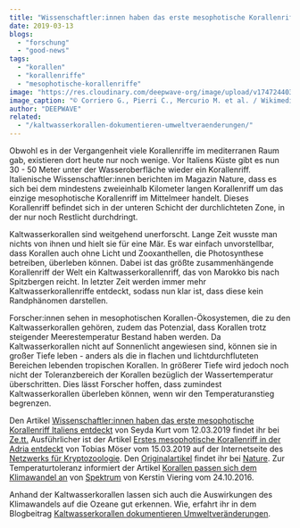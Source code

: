 ```yaml
---
title: "Wissenschaftler:innen haben das erste mesophotische Korallenriff Italiens entdeckt"
date: 2019-03-13
blogs: 
  - "forschung"
  - "good-news"
tags: 
  - "korallen"
  - "korallenriffe"
  - "mesophotische-korallenriffe"
image: "https://res.cloudinary.com/deepwave-org/image/upload/v1747244033/deepwave.org/Mesophotische_Koralle_06082021.png"
image_caption: "© Corriero G., Pierri C., Mercurio M. et al. / Wikimedia Commons (<span class='cc-license-identifier'>CC-BY-4.0</span>)"
author: "DEEPWAVE"
related: 
  - "/kaltwasserkorallen-dokumentieren-umweltveraenderungen/"
---
```


Obwohl es in der Vergangenheit viele Korallenriffe im mediterranen Raum gab, existieren dort heute nur noch wenige. Vor Italiens Küste gibt es nun 30 - 50 Meter unter der Wasseroberfläche wieder ein Korallenriff. Italienische Wissenschaftler:innen berichten im Magazin Nature, dass es sich bei dem mindestens zweieinhalb Kilometer langen Korallenriff um das einzige mesophotische Korallenriff im Mittelmeer handelt. Dieses Korallenriff befindet sich in der unteren Schicht der durchlichteten Zone, in der nur noch Restlicht durchdringt.

Kaltwasserkorallen sind weitgehend unerforscht. Lange Zeit wusste man nichts von ihnen und hielt sie für eine Mär. Es war einfach unvorstellbar, dass Korallen auch ohne Licht und Zooxanthellen, die Photosynthese betreiben, überleben können. Dabei ist das größte zusammenhängende Korallenriff der Welt ein Kaltwasserkorallenriff, das von Marokko bis nach Spitzbergen reicht. In letzter Zeit werden immer mehr Kaltwasserkorallenriffe entdeckt, sodass nun klar ist, dass diese kein Randphänomen darstellen.

Forscher:innen sehen in mesophotischen Korallen-Ökosystemen, die zu den Kaltwasserkorallen gehören, zudem das Potenzial, dass Korallen trotz steigender Meerestemperatur Bestand haben werden. Da Kaltwasserkorallen nicht auf Sonnenlicht angewiesen sind, können sie in großer Tiefe leben - anders als die in flachen und lichtdurchfluteten Bereichen lebenden tropischen Korallen. In größerer Tiefe wird jedoch noch nicht der Toleranzbereich der Korallen bezüglich der Wassertemperatur überschritten. Dies lässt Forscher hoffen, dass zumindest Kaltwasserkorallen überleben können, wenn wir den Temperaturanstieg begrenzen.

Den Artikel [Wissenschaftler:innen haben das erste mesophotische Korallenriff Italiens entdeckt](https://ze.tt/wissenschaftlerinnen-haben-das-erste-korallenriff-italiens-entdeckt/?utm_campaign=ref&amp%3Butm_content=zett_zon_teaser_teaser_x&amp%3Butm_medium=fix&amp%3Butm_source=zon_zettaudev_int&amp%3Bwt_zmc=fix.int.zettaudev.zon.ref.zett.zon_teaser.teaser.x) von Seyda Kurt vom 12.03.2019 findet ihr bei [Ze.tt.](https://ze.tt/) Ausführlicher ist der Artikel [Erstes mesophotische Korallenriff in der Adria entdeckt](https://netzwerk-kryptozoologie.de/mesophotische-korallenriff-in-der-adria/) von Tobias Möser vom 15.03.2019 auf der Internetseite des [Netzwerks für Kryptozoologie](https://netzwerk-kryptozoologie.de/). Den [Originalartikel](https://www.nature.com/articles/s41598-019-40284-4) findet ihr bei [Nature](https://www.nature.com/). Zur Temperaturtoleranz informiert der Artikel [Korallen passen sich dem Klimawandel an](https://www.spektrum.de/news/korallen-passen-sich-dem-klimawandel-an/1426677) von [Spektrum](https://www.spektrum.de/) von Kerstin Viering vom 24.10.2016.

Anhand der Kaltwasserkorallen lassen sich auch die Auswirkungen des Klimawandels auf die Ozeane gut erkennen. Wie, erfahrt ihr in dem Blogbeitrag [Kaltwasserkorallen dokumentieren Umweltveränderungen](https://www.deepwave.org/kaltwasserkorallen-dokumentieren-umweltveraenderungen/).
